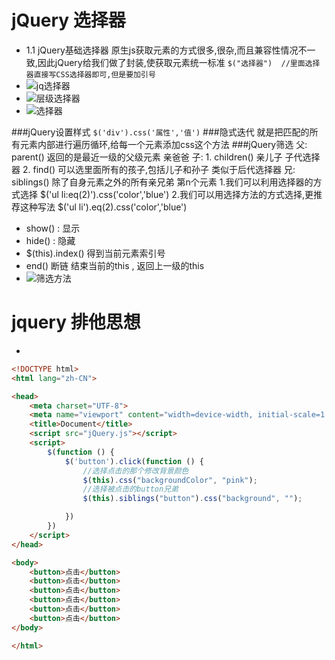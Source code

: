 # jQuery 选择器
+ 1.1 jQuery基础选择器
    原生js获取元素的方式很多,很杂,而且兼容性情况不一致,因此jQuery给我们做了封装,使获取元素统一标准
    `$("选择器")  //里面选择器直接写CSS选择器即可,但是要加引号`
+ ![jq选择器](C:\Users\29247\Desktop\JQ笔记\jq选择器.png)
+ ![层级选择器](C:\Users\29247\Desktop\JQ笔记\层级选择器.png)
+ ![选择器](C:\Users\29247\Desktop\JQ笔记\选择器.png)


###jQuery设置样式
    `$('div').css('属性','值')`
###隐式迭代 
    就是把匹配的所有元素内部进行遍历循环,给每一个元素添加css这个方法
###jQuery筛选
    父: parent()
        返回的是最近一级的父级元素 亲爸爸 
    子: 
        1. children()  亲儿子 子代选择器
        2. find()   可以选里面所有的孩子,包括儿子和孙子  类似于后代选择器
    兄:
        siblings()  除了自身元素之外的所有亲兄弟
    第n个元素
        1.我们可以利用选择器的方式选择
        $('ul li:eq(2)').css('color','blue')
        2.我们可以用选择方法的方式选择,更推荐这种写法
        $('ul li').eq(2).css('color','blue')

+   show() :    显示
+   hide()  :   隐藏
+   $(this).index() 得到当前元素索引号
+   end() 断链   结束当前的this , 返回上一级的this
+   ![筛选方法](C:\Users\29247\Desktop\JQ笔记\筛选方法.png)
# jquery 排他思想
+
````html
<!DOCTYPE html>
<html lang="zh-CN">

<head>
    <meta charset="UTF-8">
    <meta name="viewport" content="width=device-width, initial-scale=1.0">
    <title>Document</title>
    <script src="jQuery.js"></script>
    <script>
        $(function () {
            $('button').click(function () {
                //选择点击的那个修改背景颜色
                $(this).css("backgroundColor", "pink");
                //选择被点击的button兄弟
                $(this).siblings("button").css("background", "");

            })
        })
    </script>
</head>

<body>
    <button>点击</button>
    <button>点击</button>
    <button>点击</button>
    <button>点击</button>
    <button>点击</button>
    <button>点击</button>
</body>

</html>
````
